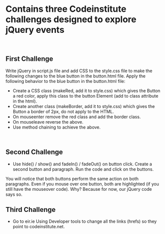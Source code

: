 # Contains three Codeinstitute challenges designed to explore jQuery events

<br>

## First Challenge

Write jQuery in script.js file and add CSS to the style.css file to make the following changes to the blue button in the button.html file.
Apply the following behavior to the blue button in the button.html file:

- Create a CSS class (makeRed, add it to style.css) which gives the Button a red color, apply this class to the button Element (add to class attribute in the html).
- Create another class (makeBorder, add it to style.css) which gives the Button a border of 2px, do not apply to the HTML.
- On mouseenter remove the red class and add the border class.
- On mouseleave reverse the above.
- Use method chaining to achieve the above.

<br>

## Second Challenge

- Use hide() / show() and fadeIn() / fadeOut() on button click. Create a second button and paragraph. Run the code and click on the buttons.

You will notice that both buttons perform the same action on both paragraphs. Even if you mouse over one button, both are highlighted (if you still have the mouseover code). Why? Because for now, our jQuery code says so.

## Third Challenge

- Go to eir.ie Using Developer tools to change all the links (hrefs) so they point to codeinstitute.net.
